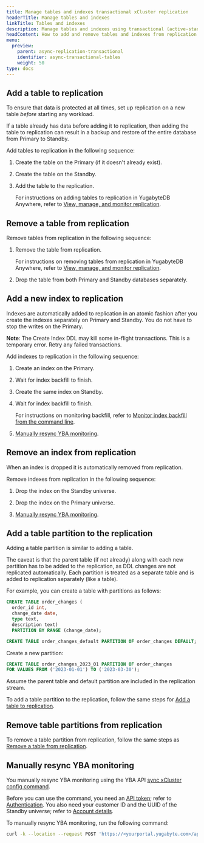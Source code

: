```yaml
---
title: Manage tables and indexes transactional xCluster replication
headerTitle: Manage tables and indexes
linkTitle: Tables and indexes
description: Manage tables and indexes using transactional (active-standby) replication between universes
headContent: How to add and remove tables and indexes from replication
menu:
  preview:
    parent: async-replication-transactional
    identifier: async-transactional-tables
    weight: 50
type: docs
---
```


## Add a table to replication

To ensure that data is protected at all times, set up replication on a new table _before_ starting any workload.

If a table already has data before adding it to replication, then adding the table to replication can result in a backup and restore of the entire database from Primary to Standby.

Add tables to replication in the following sequence:

1. Create the table on the Primary (if it doesn't already exist).
1. Create the table on the Standby.
1. Add the table to the replication.

    For instructions on adding tables to replication in YugabyteDB Anywhere, refer to [View, manage, and monitor replication](../../../../yugabyte-platform/create-deployments/async-replication-platform/#view-manage-and-monitor-replication).

## Remove a table from replication

Remove tables from replication in the following sequence:

1. Remove the table from replication.

    For instructions on removing tables from replication in YugabyteDB Anywhere, refer to [View, manage, and monitor replication](../../../../yugabyte-platform/create-deployments/async-replication-platform/#view-manage-and-monitor-replication).

1. Drop the table from both Primary and Standby databases separately.

## Add a new index to replication

Indexes are automatically added to replication in an atomic fashion after you create the indexes separately on Primary and Standby. You do not have to stop the writes on the Primary.

**Note**: The Create Index DDL may kill some in-flight transactions. This is a temporary error. Retry any failed transactions.

Add indexes to replication in the following sequence:

1. Create an index on the Primary.

1. Wait for index backfill to finish.

1. Create the same index on Standby.

1. Wait for index backfill to finish.

    For instructions on monitoring backfill, refer to [Monitor index backfill from the command line](https://yugabytedb.tips/?p=2215).

1. [Manually resync YBA monitoring](#manually-resync-yba-monitoring).

## Remove an index from replication

When an index is dropped it is automatically removed from replication.

Remove indexes from replication in the following sequence:

1. Drop the index on the Standby universe.

1. Drop the index on the Primary universe.

1. [Manually resync YBA monitoring](#manually-resync-yba-monitoring).

## Add a table partition to the replication

Adding a table partition is similar to adding a table.

The caveat is that the parent table (if not already) along with each new partition has to be added to the replication, as DDL changes are not replicated automatically. Each partition is treated as a separate table and is added to replication separately (like a table).

For example, you can create a table with partitions as follows:

```sql
CREATE TABLE order_changes (
  order_id int,
  change_date date,
  type text,
  description text)
  PARTITION BY RANGE (change_date);  
```

```sql
CREATE TABLE order_changes_default PARTITION OF order_changes DEFAULT;
```

Create a new partition:

```sql
CREATE TABLE order_changes_2023_01 PARTITION OF order_changes
FOR VALUES FROM ('2023-01-01') TO ('2023-03-30');
```

Assume the parent table and default partition are included in the replication stream.

To add a table partition to the replication, follow the same steps for [Add a table to replication](#add-a-table-to-replication).

## Remove table partitions from replication

To remove a table partition from replication, follow the same steps as [Remove a table from replication](#remove-a-table-from-replication).

## Manually resync YBA monitoring

You manually resync YBA monitoring using the YBA API [sync xCluster config command](https://api-docs.yugabyte.com/docs/yugabyte-platform/e19b528a55430-sync-xcluster-config).

Before you can use the command, you need an [API token](../../../yugabyte-platform/anywhere-automation/#); refer to [Authentication](../../../../yugabyte-platform/anywhere-automation/#authentication). You also need your customer ID and the UUID of the Standby universe; refer to [Account details](../../../../yugabyte-platform/anywhere-automation/#account-details).

To manually resync YBA monitoring, run the following command:

```sh
curl -k --location --request POST 'https://<yourportal.yugabyte.com>/api/v1/customers/<Customer_ID>/xcluster_configs/sync?<standby_universe_uuid>' --header 'X-AUTH-YW-API-TOKEN: <API_token>' --data
```

